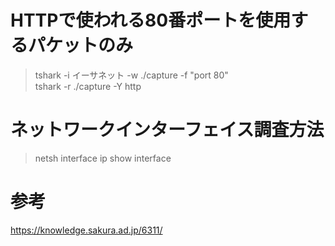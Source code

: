 # HTTPで使われる80番ポートを使用するパケットのみ
>tshark -i イーサネット -w ./capture -f "port 80"  
>tshark -r ./capture -Y http

# ネットワークインターフェイス調査方法
>netsh interface ip show interface

# 参考
https://knowledge.sakura.ad.jp/6311/
